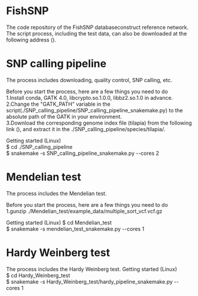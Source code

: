 # FishSNP
The code repository of the FishSNP databaseconstruct reference network.  
The script process, including the test data, can also be downloaded at the following address ().  

# SNP calling pipeline
The process includes downloading, quality control, SNP calling, etc.  

Before you start the process, here are a few things you need to do  
1.Install conda, GATK 4.0, libcrypto.so.1.0.0, libbz2.so.1.0 in advance.  
2.Change the "GATK_PATH" variable in the script(./SNP_calling_pipeline/SNP_calling_pipeline_snakemake.py) to the absolute path of the GATK in your environment.  
3.Download the corresponding genome index file (tilapia) from the following link (), and extract it in the ./SNP_calling_pipeline/species/tilapia/.  

Getting started (Linux)  
$ cd ./SNP_calling_pipeline  
$ snakemake -s SNP_calling_pipeline_snakemake.py --cores 2

# Mendelian test
The process includes the Mendelian test.  

Before you start the process, here are a few things you need to do  
1.gunzip ./Mendelian_test/example_data/multiple_sort_vcf.vcf.gz

Getting started (Linux) 
$ cd Mendelian_test  
$ snakemake -s mendelian_test_snakemake.py --cores 1

# Hardy Weinberg test
The process includes the Hardy Weinberg test.
Getting started (Linux)  
$ cd Hardy_Weinberg_test  
$ snakemake -s Hardy_Weinberg_test/hardy_pipeline_snakemake.py --cores 1


